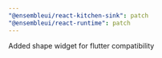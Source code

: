 ```yaml
---
"@ensembleui/react-kitchen-sink": patch
"@ensembleui/react-runtime": patch
---
```


Added shape widget for flutter compatibility
